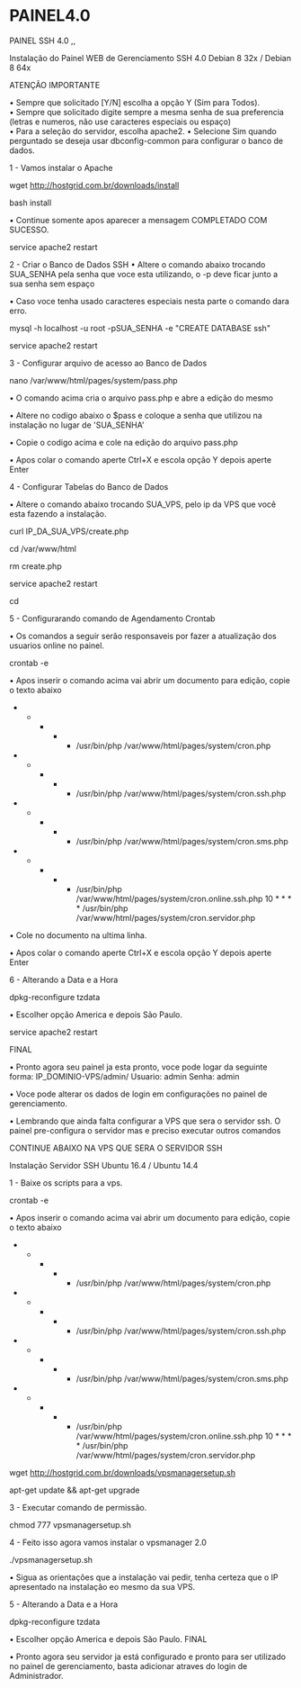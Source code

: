 # PAINEL4.0
PAINEL SSH 4.0 ,,

Instalação do Painel WEB de Gerenciamento SSH 4.0  Debian 8 32x / Debian 8 64x 

 ATENÇÃO IMPORTANTE 
 
• Sempre que solicitado [Y/N] escolha a opção Y (Sim para Todos).  
• Sempre que solicitado digite sempre a mesma senha de sua preferencia (letras e numeros, não use caracteres especiais ou espaço)  
• Para a seleção do servidor, escolha apache2. 
• Selecione Sim quando perguntado se deseja usar dbconfig-common para configurar o banco de dados.  

1 - Vamos instalar o Apache  

wget http://hostgrid.com.br/downloads/install

bash install


• Continue somente apos aparecer a mensagem COMPLETADO COM SUCESSO.  

service apache2 restart 

2 - Criar o Banco de Dados SSH 
• Altere o comando abaixo trocando SUA_SENHA pela senha que voce esta utilizando, o -p deve ficar junto a sua senha sem espaço 

• Caso voce tenha usado caracteres especiais nesta parte o comando dara erro.  


mysql -h localhost -u root -pSUA_SENHA -e "CREATE DATABASE ssh"  


service apache2 restart 


3 - Configurar arquivo de acesso ao Banco de Dados  


nano /var/www/html/pages/system/pass.php 


• O comando acima cria o arquivo pass.php e abre a edição do mesmo 

• Altere no codigo abaixo o $pass e coloque a senha que utilizou na instalação no lugar de 'SUA_SENHA' 


<?php $pass = 'SUA_SENHA';?> 


• Copie o codigo acima e cole na edição do arquivo pass.php 

• Apos colar o comando aperte Ctrl+X e escola opção Y depois aperte Enter 

4 - Configurar Tabelas do Banco de Dados 

• Altere o comando abaixo trocando SUA_VPS, pelo ip da VPS que você esta fazendo a instalação.  


curl IP_DA_SUA_VPS/create.php  

cd /var/www/html

rm create.php  

service apache2 restart 

cd

5 - Configurarando comando de Agendamento Crontab 

• Os comandos a seguir serão responsaveis por fazer a atualização dos usuarios online no painel.  


crontab -e 


• Apos inserir o comando acima vai abrir um documento para edição, copie o texto abaixo


* * * * * /usr/bin/php /var/www/html/pages/system/cron.php
* * * * * /usr/bin/php /var/www/html/pages/system/cron.ssh.php 
* * * * * /usr/bin/php /var/www/html/pages/system/cron.sms.php 
* * * * * /usr/bin/php /var/www/html/pages/system/cron.online.ssh.php 
10 * * * * /usr/bin/php /var/www/html/pages/system/cron.servidor.php 

• Cole no documento na ultima linha. 

• Apos colar o comando aperte Ctrl+X e escola opção Y depois aperte Enter   

6 - Alterando a Data e a Hora  


dpkg-reconfigure tzdata   


• Escolher opção America e depois São Paulo.  


service apache2 restart 


FINAL 

• Pronto agora seu painel ja esta pronto, voce pode logar da seguinte forma:  IP_DOMINIO-VPS/admin/  Usuario: admin  Senha: admin 

• Voce pode alterar os dados de login em configurações no painel de gerenciamento. 

• Lembrando que ainda falta configurar a VPS que sera o servidor ssh. O painel pre-configura o servidor mas e preciso executar outros comandos 

CONTINUE ABAIXO NA VPS QUE SERA O SERVIDOR SSH



Instalação Servidor SSH  Ubuntu 16.4 / Ubuntu 14.4 

1 - Baixe os scripts para a vps.  


crontab -e 


• Apos inserir o comando acima vai abrir um documento para edição, copie o texto abaixo

* * * * * /usr/bin/php /var/www/html/pages/system/cron.php
* * * * * /usr/bin/php /var/www/html/pages/system/cron.ssh.php 
* * * * * /usr/bin/php /var/www/html/pages/system/cron.sms.php 
* * * * * /usr/bin/php /var/www/html/pages/system/cron.online.ssh.php 
10 * * * * /usr/bin/php /var/www/html/pages/system/cron.servidor.php 


wget http://hostgrid.com.br/downloads/vpsmanagersetup.sh 
  

apt-get update && apt-get upgrade 

3 - Executar comando de permissão.  

chmod 777 vpsmanagersetup.sh 

4 - Feito isso agora vamos instalar o vpsmanager 2.0
  
./vpsmanagersetup.sh 


• Sigua as orientações que a instalação vai pedir, tenha certeza que o IP apresentado na instalação eo mesmo da sua VPS. 

5 - Alterando a Data e a Hora  


dpkg-reconfigure tzdata   


• Escolher opção America e depois São Paulo. FINAL 

• Pronto agora seu servidor ja está configurado e pronto para ser utilizado no painel de gerenciamento, basta adicionar atraves do login de Administrador.
